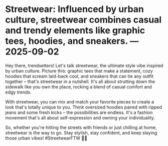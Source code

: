 # Streetwear: Influenced by urban culture, streetwear combines casual and trendy elements like graphic tees, hoodies, and sneakers. — 2025-09-02

Hey there, trendsetters! Let's talk streetwear, the ultimate style vibe inspired by urban culture. Picture this: graphic tees that make a statement, cozy hoodies that scream laid-back cool, and sneakers that can tie any outfit together – that's streetwear in a nutshell. It's all about strutting down the sidewalk like you own the place, rocking a blend of casual comfort and edgy trends.

With streetwear, you can mix and match your favorite pieces to create a look that's totally unique to you. Think oversized hoodies paired with ripped jeans and some fresh kicks – the possibilities are endless. It's a fashion movement that's all about self-expression and owning your individuality.

So, whether you're hitting the streets with friends or just chilling at home, streetwear is the way to go. Stay stylish, stay confident, and keep slaying those urban vibes! #StreetwearFTW 🖤✨